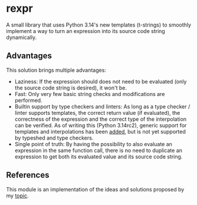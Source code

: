 # rexpr
A small library that uses Python 3.14's new templates (t-strings) to smoothly implement a way to turn an expression into its source code string dynamically.

## Advantages
This solution brings multiple advantages:
- Laziness:
    If the expression should does not need to be evaluated (only the source code string is desired), it won't be.
- Fast:
    Only very few basic string checks and modifications are performed.
- Builtin support by type checkers and linters:
    As long as a type checker / linter supports templates, the correct return value (if evaluated), the correctness of the expression and the correct type of the interpolation can be verified.
    As of writing this (Python 3.14rc2), generic support for templates and interpolations has been [added](https://github.com/python/cpython/issues/133970), but is not yet supported by typeshed and type checkers.
- Single point of truth:
    By having the possibility to also evaluate an expression in the same function call, there is no need to duplicate an expression to get both its evaluated value and its source code string.

## References
This module is an implementation of the ideas and solutions proposed by my [topic](https://discuss.python.org/t/proposal-implement-builtin-way-to-stringify-expression-nicely-2/101589).